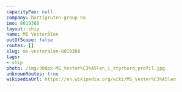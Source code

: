 ```yaml
---
capacityPax: null
company: hurtigruten-group-no
imo: 8019368
layout: ship
name: MS Vesterålen
outOfScope: false
routes: []
slug: ms-vesteralen-8019368
tags:
- ship
photo: /img/300px-MS_Vester%C3%A5len_i_styrbord_profil.jpg
unknownRoutes: true
wikipediaUrl: https://en.wikipedia.org/wiki/MS_Vester%C3%A5len
---
```

